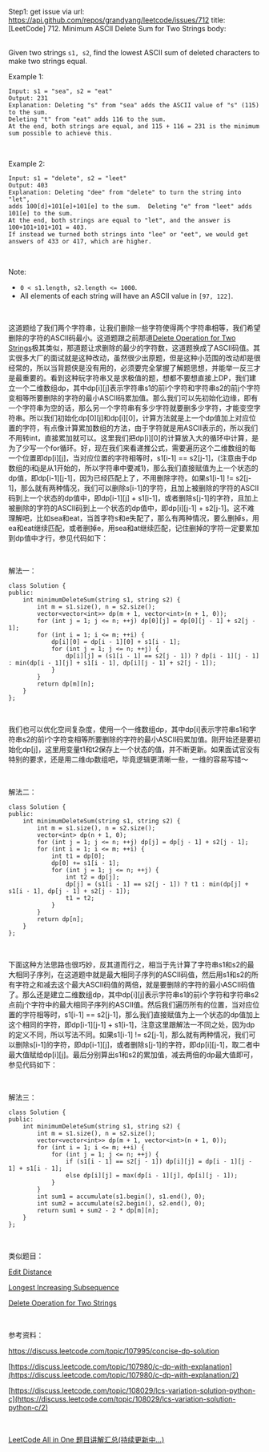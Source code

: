 Step1: get issue via url: https://api.github.com/repos/grandyang/leetcode/issues/712 
 title:[LeetCode] 712. Minimum ASCII Delete Sum for Two Strings 
 body:  
  

Given two strings `s1, s2`, find the lowest ASCII sum of deleted characters to make two strings equal.

Example 1:
    
    
    Input: s1 = "sea", s2 = "eat"
    Output: 231
    Explanation: Deleting "s" from "sea" adds the ASCII value of "s" (115) to the sum.
    Deleting "t" from "eat" adds 116 to the sum.
    At the end, both strings are equal, and 115 + 116 = 231 is the minimum sum possible to achieve this.
    

 

Example 2:
    
    
    Input: s1 = "delete", s2 = "leet"
    Output: 403
    Explanation: Deleting "dee" from "delete" to turn the string into "let",
    adds 100[d]+101[e]+101[e] to the sum.  Deleting "e" from "leet" adds 101[e] to the sum.
    At the end, both strings are equal to "let", and the answer is 100+101+101+101 = 403.
    If instead we turned both strings into "lee" or "eet", we would get answers of 433 or 417, which are higher.
    

 

Note:

  * `0 < s1.length, s2.length <= 1000`.
  * All elements of each string will have an ASCII value in `[97, 122]`.



 

这道题给了我们两个字符串，让我们删除一些字符使得两个字符串相等，我们希望删除的字符的ASCII码最小。这道题跟之前那道[Delete Operation for Two Strings](http://www.cnblogs.com/grandyang/p/7144045.html)极其类似，那道题让求删除的最少的字符数，这道题换成了ASCII码值。其实很多大厂的面试就是这种改动，虽然很少出原题，但是这种小范围的改动却是很经常的，所以当背题侠是没有用的，必须要完全掌握了解题思想，并能举一反三才是最重要的。看到这种玩字符串又是求极值的题，想都不要想直接上DP，我们建立一个二维数组dp，其中dp[i][j]表示字符串s1的前i个字符和字符串s2的前j个字符变相等所要删除的字符的最小ASCII码累加值。那么我们可以先初始化边缘，即有一个字符串为空的话，那么另一个字符串有多少字符就要删多少字符，才能变空字符串。所以我们初始化dp[0][j]和dp[i][0]，计算方法就是上一个dp值加上对应位置的字符，有点像计算累加数组的方法，由于字符就是用ASCII表示的，所以我们不用转int，直接累加就可以。这里我们把dp[i][0]的计算放入大的循环中计算，是为了少写一个for循环。好，现在我们来看递推公式，需要遍历这个二维数组的每一个位置即dp[i][j]，当对应位置的字符相等时，s1[i-1] == s2[j-1]，(注意由于dp数组的i和j是从1开始的，所以字符串中要减1)，那么我们直接赋值为上一个状态的dp值，即dp[i-1][j-1]，因为已经匹配上了，不用删除字符。如果s1[i-1] != s2[j-1]，那么就有两种情况，我们可以删除s[i-1]的字符，且加上被删除的字符的ASCII码到上一个状态的dp值中，即dp[i-1][j] + s1[i-1]，或者删除s[j-1]的字符，且加上被删除的字符的ASCII码到上一个状态的dp值中，即dp[i][j-1] + s2[j-1]。这不难理解吧，比如sea和eat，当首字符s和e失配了，那么有两种情况，要么删掉s，用ea和eat继续匹配，或者删掉e，用sea和at继续匹配，记住删掉的字符一定要累加到dp值中才行，参见代码如下：

 

解法一： 
    
    
    class Solution {
    public:
        int minimumDeleteSum(string s1, string s2) {
            int m = s1.size(), n = s2.size();
            vector<vector<int>> dp(m + 1, vector<int>(n + 1, 0));
            for (int j = 1; j <= n; ++j) dp[0][j] = dp[0][j - 1] + s2[j - 1];
            for (int i = 1; i <= m; ++i) {
                dp[i][0] = dp[i - 1][0] + s1[i - 1];
                for (int j = 1; j <= n; ++j) {
                    dp[i][j] = (s1[i - 1] == s2[j - 1]) ? dp[i - 1][j - 1] : min(dp[i - 1][j] + s1[i - 1], dp[i][j - 1] + s2[j - 1]);
                }
            }
            return dp[m][n];
        }
    };

 

我们也可以优化空间复杂度，使用一个一维数组dp，其中dp[i]表示字符串s1和字符串s2的前i个字符变相等所要删除的字符的最小ASCII码累加值。刚开始还是要初始化dp[j]，这里用变量t1和t2保存上一个状态的值，并不断更新。如果面试官没有特别的要求，还是用二维dp数组吧，毕竟逻辑更清晰一些，一维的容易写错～

 

解法二：
    
    
    class Solution {
    public:
        int minimumDeleteSum(string s1, string s2) {
            int m = s1.size(), n = s2.size();
            vector<int> dp(n + 1, 0);
            for (int j = 1; j <= n; ++j) dp[j] = dp[j - 1] + s2[j - 1];
            for (int i = 1; i <= m; ++i) {
                int t1 = dp[0];
                dp[0] += s1[i - 1];
                for (int j = 1; j <= n; ++j) {
                    int t2 = dp[j];
                    dp[j] = (s1[i - 1] == s2[j - 1]) ? t1 : min(dp[j] + s1[i - 1], dp[j - 1] + s2[j - 1]);
                    t1 = t2;
                }
            }
            return dp[n];
        }
    };

 

下面这种方法思路也很巧妙，反其道而行之，相当于先计算了字符串s1和s2的最大相同子序列，在这道题中就是最大相同子序列的ASCII码值，然后用s1和s2的所有字符之和减去这个最大ASCII码值的两倍，就是要删除的字符的最小ASCII码值了。那么还是建立二维数组dp，其中dp[i][j]表示字符串s1的前i个字符和字符串s2点前j个字符中的最大相同子序列的ASCII值。然后我们遍历所有的位置，当对应位置的字符相等时，s1[i-1] == s2[j-1]，那么我们直接赋值为上一个状态的dp值加上这个相同的字符，即dp[i-1][j-1] + s1[i-1]，注意这里跟解法一不同之处，因为dp的定义不同，所以写法不同。如果s1[i-1] != s2[j-1]，那么就有两种情况，我们可以删除s[i-1]的字符，即dp[i-1][j]，或者删除s[j-1]的字符，即dp[i][j-1]，取二者中最大值赋给dp[i][j]。最后分别算出s1和s2的累加值，减去两倍的dp最大值即可，参见代码如下：

 

解法三：
    
    
    class Solution {
    public:
        int minimumDeleteSum(string s1, string s2) {
            int m = s1.size(), n = s2.size();
            vector<vector<int>> dp(m + 1, vector<int>(n + 1, 0));
            for (int i = 1; i <= m; ++i) {
                for (int j = 1; j <= n; ++j) {
                    if (s1[i - 1] == s2[j - 1]) dp[i][j] = dp[i - 1][j - 1] + s1[i - 1];
                    else dp[i][j] = max(dp[i - 1][j], dp[i][j - 1]);
                }
            }
            int sum1 = accumulate(s1.begin(), s1.end(), 0);
            int sum2 = accumulate(s2.begin(), s2.end(), 0);
            return sum1 + sum2 - 2 * dp[m][n];
        }
    };

 

类似题目：

[Edit Distance](http://www.cnblogs.com/grandyang/p/4344107.html)

[Longest Increasing Subsequence](http://www.cnblogs.com/grandyang/p/4938187.html)

[Delete Operation for Two Strings](http://www.cnblogs.com/grandyang/p/7144045.html)

 

参考资料：

<https://discuss.leetcode.com/topic/107995/concise-dp-solution>

[https://discuss.leetcode.com/topic/107980/c-dp-with-explanation](https://discuss.leetcode.com/topic/107980/c-dp-with-explanation/2)

[https://discuss.leetcode.com/topic/108029/lcs-variation-solution-python-c](https://discuss.leetcode.com/topic/108029/lcs-variation-solution-python-c/2)

 

[LeetCode All in One 题目讲解汇总(持续更新中...)](http://www.cnblogs.com/grandyang/p/4606334.html)

